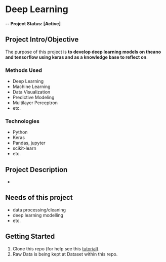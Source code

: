 # Deep Learning

#### -- Project Status: [Active]

## Project Intro/Objective
The purpose of this project is __to develop deep learning models on theano and tensorflow using keras and as a knowledge base to reflect on__. 

### Methods Used
* Deep Learning
* Machine Learning
* Data Visualization
* Predictive Modeling
* Multilayer Perceptron
* etc.

### Technologies
* Python
* Keras
* Pandas, jupyter
* scikit-learn
* etc. 

## Project Description
* 

## Needs of this project

- data processing/cleaning
- deep learning modelling
- etc.

## Getting Started

1. Clone this repo (for help see this [tutorial](https://help.github.com/articles/cloning-a-repository/)).
2. Raw Data is being kept at Dataset within this repo.

